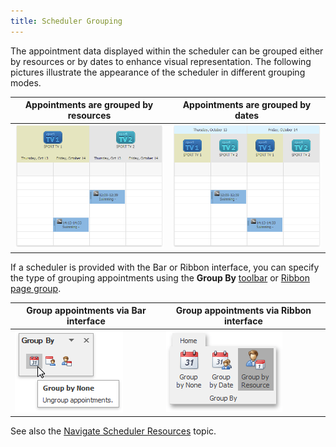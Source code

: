 ```yaml
---
title: Scheduler Grouping
---
```

The appointment data displayed within the scheduler can be grouped either by resources or by dates to enhance visual representation. The following pictures illustrate the appearance of the scheduler in different grouping modes.

| Appointments are grouped by resources | Appointments are grouped by dates |
|---|---|
| ![GroupByResources](../../../images/Img121383.png) | ![GroupByDates](../../../images/Img121382.png) |

If a scheduler is provided with the Bar or Ribbon interface, you can specify the type of grouping appointments using the **Group By** [toolbar](../../../../interface-elements-for-desktop/articles/scheduler/scheduler-ui/toolbars.md) or [Ribbon page group](../../../../interface-elements-for-desktop/articles/scheduler/scheduler-ui/ribbon-interface.md).

| Group appointments via Bar interface | Group appointments via Ribbon interface |
|---|---|
| ![Scheduler_GroupByToolbar](../../../images/Img16559.png) | ![Scheduler_Ribbon_GroupBy](../../../images/Img16549.png) |

See also the [Navigate Scheduler Resources](../../../../interface-elements-for-desktop/articles/scheduler/selection-and-navigation/navigate-scheduler-resources.md) topic.
